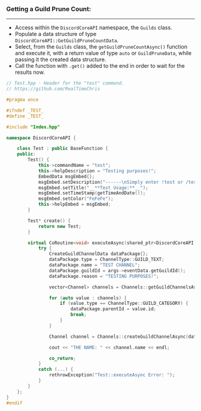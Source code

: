 ### **Getting a Guild Prune Count:**
---
- Access within the `DiscordCoreAPI` namespace, the `Guilds` class.
- Populate a data structure of type `DiscordCoreAPI::GetGuildPruneCountData`.
- Select, from the `Guilds` class, the `getGuildPruneCountAsync()` function and execute it, with a return value of type `auto` or `GuildPruneData`, while passing it the created data structure.
- Call the function with `.get()` added to the end in order to wait for the results now.

```cpp
// Test.hpp - Header for the "test" command.
// https://github.com/RealTimeChris

#pragma once

#ifndef _TEST_
#define _TEST_

#include "Index.hpp"

namespace DiscordCoreAPI {

	class Test : public BaseFunction {
	public:
		Test() {
			this->commandName = "test";
			this->helpDescription = "Testing purposes!";
			EmbedData msgEmbed{};
			msgEmbed.setDescription("------\nSimply enter !test or /test!\n------");
			msgEmbed.setTitle("__**Test Usage:**__");
			msgEmbed.setTimeStamp(getTimeAndDate());
			msgEmbed.setColor("FeFeFe");
			this->helpEmbed = msgEmbed;
		}

		Test* create() {
			return new Test;
		}

		virtual CoRoutine<void> executeAsync(shared_ptr<DiscordCoreAPI::BaseFunctionArguments> args) {
			try {
				CreateGuildChannelData dataPackage{};
				dataPackage.type = ChannelType::GUILD_TEXT;
				dataPackage.name = "TEST CHANNEL";
				dataPackage.guildId = args->eventData.getGuildId();
				dataPackage.reason = "TESTING PURPOSES!";

				vector<Channel> channels = Channels::getGuildChannelsAsync({ .guildId = args->eventData.getGuildId() }).get();

				for (auto value : channels) {
					if (value.type == ChannelType::GUILD_CATEGORY) {
						dataPackage.parentId = value.id;
						break;
					}
				}

				Channel channel = Channels::createGuildChannelAsync(dataPackage).get();

				cout << "THE NAME: " << channel.name << endl;

				co_return;
			}
			catch (...) {
				rethrowException("Test::executeAsync Error: ");
			}
		}
	};
}
#endif
```
